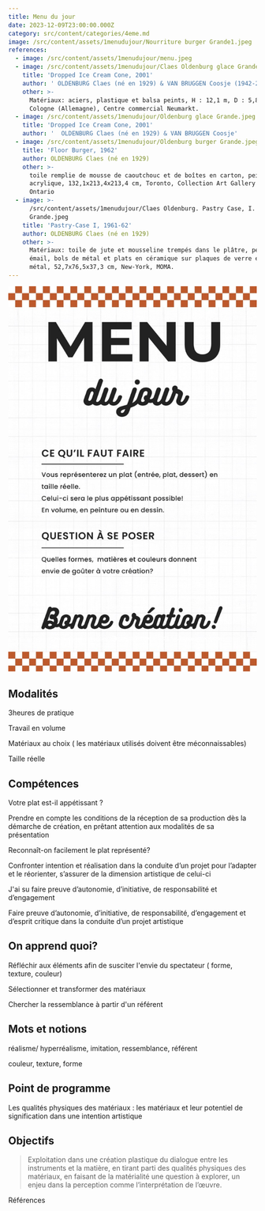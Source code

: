 ```yaml
---
title: Menu du jour
date: 2023-12-09T23:00:00.000Z
category: src/content/categories/4eme.md
image: /src/content/assets/1menudujour/Nourriture burger Grande1.jpeg
references:
  - image: /src/content/assets/1menudujour/menu.jpeg
  - image: /src/content/assets/1menudujour/Claes Oldenburg glace Grande.jpeg
    title: 'Dropped Ice Cream Cone, 2001'
    author: ' OLDENBURG Claes (né en 1929) & VAN BRUGGEN Coosje (1942-2009)'
    other: >-
      Matériaux: aciers, plastique et balsa peints, H : 12,1 m, D : 5,8 m,
      Cologne (Allemagne), Centre commercial Neumarkt.
  - image: /src/content/assets/1menudujour/Oldenburg glace Grande.jpeg
    title: 'Dropped Ice Cream Cone, 2001'
    author: '  OLDENBURG Claes (né en 1929) & VAN BRUGGEN Coosje'
  - image: /src/content/assets/1menudujour/Oldenburg burger Grande.jpeg
    title: 'Floor Burger, 1962'
    author: OLDENBURG Claes (né en 1929)
    other: >-
      toile remplie de mousse de caoutchouc et de boîtes en carton, peinture
      acrylique, 132,1x213,4x213,4 cm, Toronto, Collection Art Gallery of
      Ontario
  - image: >-
      /src/content/assets/1menudujour/Claes Oldenburg. Pastry Case, I. 1961-62 
      Grande.jpeg
    title: 'Pastry-Case I, 1961-62'
    author: OLDENBURG Claes (né en 1929)
    other: >-
      Matériaux: toile de jute et mousseline trempés dans le plâtre, peinture
      émail, bols de métal et plats en céramique sur plaques de verre et de
      métal, 52,7x76,5x37,3 cm, New-York, MOMA.
---
```


![](/src/content/assets/1menudujour/menu.jpeg)

## Modalités

3heures de pratique

Travail en volume 

Matériaux au choix ( les matériaux utilisés doivent être méconnaissables)

Taille réelle

## Compétences

Votre plat est-il appétissant ? 

Prendre en compte les conditions de la réception de sa production dès la démarche de création, en prêtant attention aux modalités de sa présentation

Reconnaît-on facilement le plat représenté? 

Confronter intention et réalisation dans la conduite d’un projet pour l’adapter et le réorienter, s’assurer de la dimension artistique de celui-ci

J'ai su faire preuve d’autonomie, d’initiative, de responsabilité et d’engagement

Faire preuve d’autonomie, d’initiative, de responsabilité, d’engagement et d’esprit critique dans la conduite d’un projet artistique

## On apprend quoi?

Réfléchir aux éléments afin de susciter l'envie du spectateur ( forme, texture, couleur)

Sélectionner et transformer des matériaux

Chercher la ressemblance à partir d'un référent

## Mots et notions 

réalisme/ hyperréalisme, imitation, ressemblance, référent

couleur, texture, forme

## Point de programme

Les qualités physiques des matériaux : les matériaux et leur potentiel de signification dans une intention artistique

## Objectifs

> Exploitation dans une création plastique du dialogue entre les instruments et la matière, en tirant parti des qualités physiques des matériaux, en faisant de la matérialité une question à explorer, un enjeu dans la perception comme l’interprétation de l’œuvre.

Références

